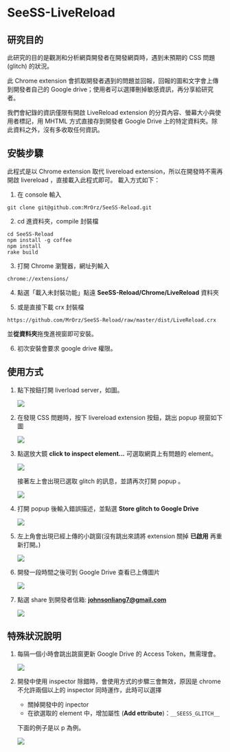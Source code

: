 # SeeSS-LiveReload

## 研究目的

此研究的目的是觀測和分析網頁開發者在開發網頁時，遇到未預期的 CSS 問題 (glitch) 的狀況。

此 Chrome extension 會抓取開發者遇到的問題並回報，回報的圖和文字會上傳到開發者自己的 Google drive；使用者可以選擇刪掉敏感資訊，再分享給研究者。

我們會紀錄的資訊僅限有開啟 LiveReload extension 的分頁內容、螢幕大小與使用者標記，用 MHTML 方式直接存到開發者 Google Drive 上的特定資料夾。除此資料之外，沒有多收取任何資訊。


## 安裝步驟

此程式是以 Chrome extension 取代 livereload extension，所以在開發時不需再開啟 livereload ，直接載入此程式即可。
載入方式如下：

1. 在 console 輸入 
~~~
git clone git@github.com:MrOrz/SeeSS-Reload.git
~~~

2. cd 進資料夾，compile 封裝檔
~~~
cd SeeSS-Reload
npm install -g coffee
npm install
rake build
~~~ 

3. 打開 Chrome 瀏覽器，網址列輸入
~~~
chrome://extensions/
~~~

4. 點選「載入未封裝功能」點遠 **SeeSS-Reload/Chrome/LiveReload** 資料夾

5. 或是直接下載 crx 封裝檔
~~~
https://github.com/MrOrz/SeeSS-Reload/raw/master/dist/LiveReload.crx
~~~
並**從資料夾**拖曳進視窗即可安裝。

6. 初次安裝會要求 google drive 權限。

## 使用方式

1. 點下按鈕打開 liverload server，如圖。
	
	![](https://dl.dropboxusercontent.com/u/50022655/fig1.png)

2. 在發現 CSS 問題時，按下 livereload extension 按鈕，跳出 popup 視窗如下圖
	
	![](https://dl.dropboxusercontent.com/u/50022655/fig2.png)

3. 點選放大鏡 **click to inspect element...** 可選取網頁上有問題的 element。

	![](https://dl.dropboxusercontent.com/u/50022655/fig2.5.png)

	接著左上會出現已選取 glitch 的訊息，並請再次打開 popup 。

	![](https://dl.dropboxusercontent.com/u/50022655/fig3.png)

4. 打開 popup 後輸入錯誤描述，並點選 **Store glitch to Google Drive**

	![](https://dl.dropboxusercontent.com/u/50022655/fig4.png)

5. 左上角會出現已經上傳的小跳窗(沒有跳出來請將 extension 關掉 **已啟用** 再重新打開。)

	![](https://dl.dropboxusercontent.com/u/50022655/fig4.5.png)

6. 開發一段時間之後可到 Google Drive 查看已上傳圖片

	![](https://dl.dropboxusercontent.com/u/50022655/fig5.png)

7. 點選 share 到開發者信箱: **johnsonliang7@gmail.com** 

	![](https://dl.dropboxusercontent.com/u/50022655/fig6.png)


## 特殊狀況說明
1. 每隔一個小時會跳出跳窗更新 Google Drive 的 Access Token，無需理會。
	
	![ ](https://dl.dropboxusercontent.com/u/50022655/fig-window.png) 

2. 開發中使用 inspector 除錯時，會使用方式的步驟三會無效，原因是 chrome 不允許兩個以上的 inspector 同時運作，此時可以選擇
	* 關掉開發中的 inpector
	* 在欲選取的 element 中，增加屬性 (**Add ettribute**)：`__SEESS_GLITCH__`
	
	下面的例子是以 p 為例。
	
	![](https://dl.dropboxusercontent.com/u/50022655/fig7.png)

